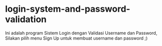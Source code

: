 # login-system-and-password-validation
Ini adalah program Sistem Login dengan Validasi Username dan Password, 
Silakan pilih menu Sign Up untuk membuat username dan password ;)
